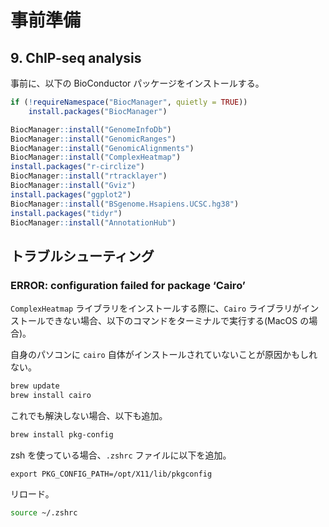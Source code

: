 # 事前準備

## 9. ChIP-seq analysis

事前に、以下の BioConductor パッケージをインストールする。

```r
if (!requireNamespace("BiocManager", quietly = TRUE))
    install.packages("BiocManager")

BiocManager::install("GenomeInfoDb")
BiocManager::install("GenomicRanges")
BiocManager::install("GenomicAlignments")
BiocManager::install("ComplexHeatmap")
install.packages("r-circlize")
BiocManager::install("rtracklayer")
BiocManager::install("Gviz")
install.packages("ggplot2")
BiocManager::install("BSgenome.Hsapiens.UCSC.hg38")
install.packages("tidyr")
BiocManager::install("AnnotationHub")
```

## トラブルシューティング

### ERROR: configuration failed for package ‘Cairo’

`ComplexHeatmap` ライブラリをインストールする際に、`Cairo` ライブラリがインストールできない場合、以下のコマンドをターミナルで実行する(MacOS の場合)。

自身のパソコンに `cairo` 自体がインストールされていないことが原因かもしれない。

```zsh
brew update
brew install cairo
```

これでも解決しない場合、以下も追加。

```zsh
brew install pkg-config
```

zsh を使っている場合、`.zshrc` ファイルに以下を追加。

```
export PKG_CONFIG_PATH=/opt/X11/lib/pkgconfig
```

リロード。

```zsh
source ~/.zshrc
```
